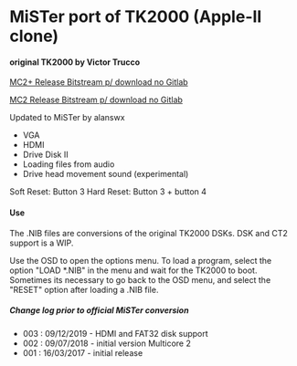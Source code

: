 # MiSTer port of TK2000 (Apple-II clone)

#### original TK2000 by Victor Trucco
[MC2+ Release Bitstream p/ download no Gitlab](https://gitlab.com/victor.trucco/Multicore_Bitstreams/-/tree/master/Multicore%202%20Plus/Computers/TK2000)

[MC2 Release Bitstream p/ download no Gitlab](https://gitlab.com/victor.trucco/Multicore_Bitstreams/-/tree/master/Multicore%202/Computers/TK2000)

Updated to MiSTer by alanswx


- VGA
- HDMI
- Drive Disk II 
- Loading files from audio
- Drive head movement sound (experimental)

Soft Reset: Button 3
Hard Reset: Button 3 + button 4

#### Use

The .NIB files are conversions of the original TK2000 DSKs. DSK and CT2 support is a WIP.

Use the OSD to open the options menu. To load a program, select the option "LOAD *.NIB" in the menu and wait for the TK2000 to boot. Sometimes its necessary to go back to the OSD menu, and select the "RESET" option after loading a .NIB file.

##### Change log prior to official MiSTer conversion

- 003 : 09/12/2019 - HDMI and FAT32 disk support
- 002 : 09/07/2018 - initial version Multicore 2
- 001 : 16/03/2017 - initial release
